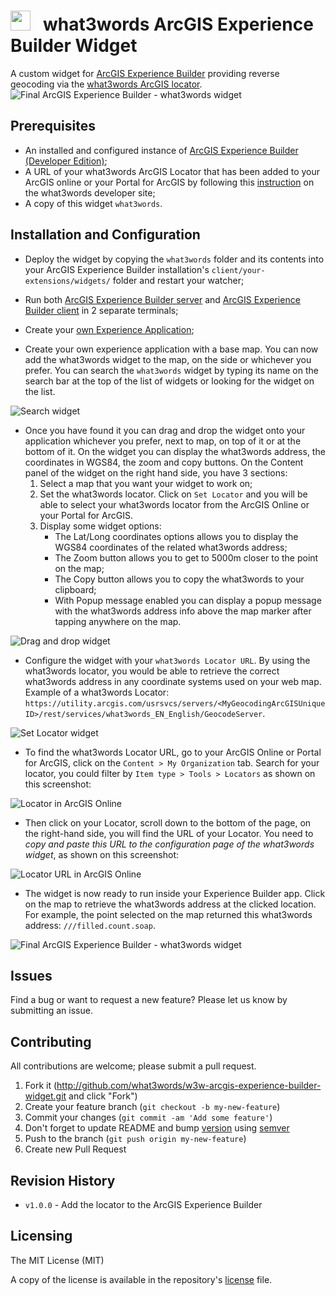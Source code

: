 # <image src="https://what3words.com/assets/images/w3w_square_red.png" width="32" height="32"> &nbsp; what3words ArcGIS Experience Builder Widget


A custom widget for [ArcGIS Experience Builder](https://developers.arcgis.com/experience-builder//) providing reverse geocoding via the [what3words ArcGIS locator](https://developer.what3words.com/tools/gis-extensions/arcgis).
![Final ArcGIS Experience Builder - what3words widget](./docs/ScreenShot-01-show-final-widget.png)

## Prerequisites
- An installed and configured instance of [ArcGIS Experience Builder (Developer Edition)](https://developers.arcgis.com/experience-builder/guide/install-guide/);
- A URL of your what3words ArcGIS Locator that has been added to your ArcGIS online or your Portal for ArcGIS by following this [instruction](https://developer.what3words.com/tools/gis-extensions/arcgis) on the what3words developer site;
- A copy of this widget `what3words`.

## Installation and Configuration

- Deploy the widget by copying the `what3words` folder and its contents into your ArcGIS Experience Builder installation's `client/your-extensions/widgets/` folder and restart your watcher;

- Run both [ArcGIS Experience Builder server](https://developers.arcgis.com/experience-builder/guide/install-guide/#server-install) and [ArcGIS Experience Builder client](https://developers.arcgis.com/experience-builder/guide/install-guide/#client-install) in 2 separate terminals;

- Create your [own Experience Application](https://developers.arcgis.com/experience-builder/guide/);

- Create your own experience application with a base map. You can now add the what3words widget to the map, on the side or whichever you prefer. You can search the `what3words` widget by typing its name on the search bar at the top of the list of widgets or looking for the widget on the list.

![Search widget](./docs/ScreenShot-02-search-w3w.png)

- Once you have found it you can drag and drop the widget onto your application whichever you prefer, next to map, on top of it or at the bottom of it. 
On the widget you can display the what3words address, the coordinates in WGS84, the zoom and copy buttons. 
On the Content panel of the widget on the right hand side, you have 3 sections:
    1. Select a map that you want your widget to work on;
    2. Set the what3words locator. Click on `Set Locator` and you will be able to select your what3words locator from the ArcGIS Online or your Portal for ArcGIS. 
    3. Display some widget options:
        - The Lat/Long coordinates options allows you to display the WGS84 coordinates of the related what3words address;
        - The Zoom button allows you to get to 5000m closer to the point on the map;
        - The Copy button allows you to copy the what3words to your clipboard;
        - With Popup message enabled you can display a popup message with the what3words address info above the map marker after tapping anywhere on the map.


![Drag and drop widget](./docs/ScreenShot-03-drag-and-drop-w3w.png)


- Configure the widget with your `what3words Locator URL`. By using the what3words locator, you would be able to retrieve the correct what3words address in any coordinate systems used on your web map.
Example of a what3words Locator: `https://utility.arcgis.com/usrsvcs/servers/<MyGeocodingArcGISUniqueID>/rest/services/what3words_EN_English/GeocodeServer`.

![Set Locator widget](./docs/ScreenShot-04-set-locator.png)

- To find the what3words Locator URL, go to your ArcGIS Online or Portal for ArcGIS, click on the `Content > My Organization` tab. Search for your locator, you could filter by `Item type > Tools > Locators` as shown on this screenshot:

![Locator in ArcGIS Online](./docs/ScreenShot-06-locator-arcgis-online.png)

- Then click on your Locator, scroll down to the bottom of the page, on the right-hand side, you will find the URL of your Locator. You need to *copy and paste this URL to the configuration page of the what3words widget*, as shown on this screenshot:

![Locator URL in ArcGIS Online](./docs/ScreenShot-07-arcgis-online-locator-url.png)

- The widget is now ready to run inside your Experience Builder app. Click on the map to retrieve the what3words address at the clicked location. For example, the point selected on the map returned this what3words address: `///filled.count.soap`.

![Final ArcGIS Experience Builder - what3words widget](./docs/ScreenShot-01-show-final-widget.png)


## Issues

Find a bug or want to request a new feature? Please let us know by submitting an issue.

## Contributing
All contributions are welcome; please submit a pull request.

1. Fork it (http://github.com/what3words/w3w-arcgis-experience-builder-widget.git and click "Fork")
1. Create your feature branch (`git checkout -b my-new-feature`)
1. Commit your changes (`git commit -am 'Add some feature'`)
1. Don't forget to update README and bump [version](./lib/what3words/version.rb) using [semver](https://semver.org/)
1. Push to the branch (`git push origin my-new-feature`)
1. Create new Pull Request

## Revision History
* `v1.0.0`  - Add the locator to the ArcGIS Experience Builder

## Licensing

The MIT License (MIT)

A copy of the license is available in the repository's [license](LICENSE.txt) file.

